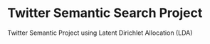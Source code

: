Twitter Semantic Search Project 
===========

Twitter Semantic Project using Latent Dirichlet Allocation (LDA)
